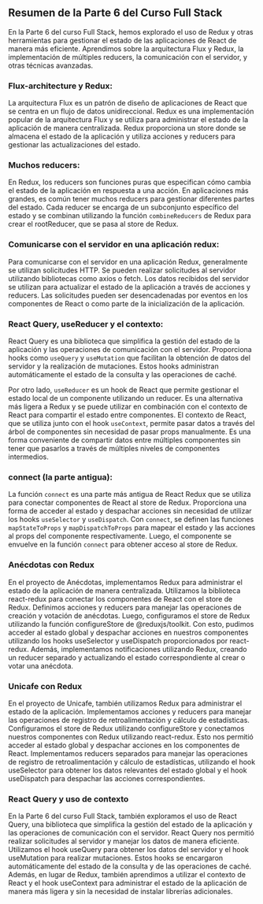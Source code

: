 ## Resumen de la Parte 6 del Curso Full Stack

En la Parte 6 del curso Full Stack, hemos explorado el uso de Redux y otras herramientas para gestionar el estado de las aplicaciones de React de manera más eficiente. Aprendimos sobre la arquitectura Flux y Redux, la implementación de múltiples reducers, la comunicación con el servidor, y otras técnicas avanzadas.

### Flux-architecture y Redux:

La arquitectura Flux es un patrón de diseño de aplicaciones de React que se centra en un flujo de datos unidireccional. Redux es una implementación popular de la arquitectura Flux y se utiliza para administrar el estado de la aplicación de manera centralizada. Redux proporciona un store donde se almacena el estado de la aplicación y utiliza acciones y reducers para gestionar las actualizaciones del estado.

### Muchos reducers:

En Redux, los reducers son funciones puras que especifican cómo cambia el estado de la aplicación en respuesta a una acción. En aplicaciones más grandes, es común tener muchos reducers para gestionar diferentes partes del estado. Cada reducer se encarga de un subconjunto específico del estado y se combinan utilizando la función `combineReducers` de Redux para crear el rootReducer, que se pasa al store de Redux.

### Comunicarse con el servidor en una aplicación redux:

Para comunicarse con el servidor en una aplicación Redux, generalmente se utilizan solicitudes HTTP. Se pueden realizar solicitudes al servidor utilizando bibliotecas como axios o fetch. Los datos recibidos del servidor se utilizan para actualizar el estado de la aplicación a través de acciones y reducers. Las solicitudes pueden ser desencadenadas por eventos en los componentes de React o como parte de la inicialización de la aplicación.

### React Query, useReducer y el contexto:

React Query es una biblioteca que simplifica la gestión del estado de la aplicación y las operaciones de comunicación con el servidor. Proporciona hooks como `useQuery` y `useMutation` que facilitan la obtención de datos del servidor y la realización de mutaciones. Estos hooks administran automáticamente el estado de la consulta y las operaciones de caché.

Por otro lado, `useReducer` es un hook de React que permite gestionar el estado local de un componente utilizando un reducer. Es una alternativa más ligera a Redux y se puede utilizar en combinación con el contexto de React para compartir el estado entre componentes. El contexto de React, que se utiliza junto con el hook `useContext`, permite pasar datos a través del árbol de componentes sin necesidad de pasar props manualmente. Es una forma conveniente de compartir datos entre múltiples componentes sin tener que pasarlos a través de múltiples niveles de componentes intermedios.

### connect (la parte antigua):

La función `connect` es una parte más antigua de React Redux que se utiliza para conectar componentes de React al store de Redux. Proporciona una forma de acceder al estado y despachar acciones sin necesidad de utilizar los hooks `useSelector` y `useDispatch`. Con `connect`, se definen las funciones `mapStateToProps` y `mapDispatchToProps` para mapear el estado y las acciones al props del componente respectivamente. Luego, el componente se envuelve en la función `connect` para obtener acceso al store de Redux.

### Anécdotas con Redux

En el proyecto de Anécdotas, implementamos Redux para administrar el estado de la aplicación de manera centralizada. Utilizamos la biblioteca react-redux para conectar los componentes de React con el store de Redux. Definimos acciones y reducers para manejar las operaciones de creación y votación de anécdotas. Luego, configuramos el store de Redux utilizando la función configureStore de @reduxjs/toolkit. Con esto, pudimos acceder al estado global y despachar acciones en nuestros componentes utilizando los hooks useSelector y useDispatch proporcionados por react-redux. Además, implementamos notificaciones utilizando Redux, creando un reducer separado y actualizando el estado correspondiente al crear o votar una anécdota.

### Unicafe con Redux

En el proyecto de Unicafe, también utilizamos Redux para administrar el estado de la aplicación. Implementamos acciones y reducers para manejar las operaciones de registro de retroalimentación y cálculo de estadísticas. Configuramos el store de Redux utilizando configureStore y conectamos nuestros componentes con Redux utilizando react-redux. Esto nos permitió acceder al estado global y despachar acciones en los componentes de React. Implementamos reducers separados para manejar las operaciones de registro de retroalimentación y cálculo de estadísticas, utilizando el hook useSelector para obtener los datos relevantes del estado global y el hook useDispatch para despachar las acciones correspondientes.

### React Query y uso de contexto

En la Parte 6 del curso Full Stack, también exploramos el uso de React Query, una biblioteca que simplifica la gestión del estado de la aplicación y las operaciones de comunicación con el servidor. React Query nos permitió realizar solicitudes al servidor y manejar los datos de manera eficiente. Utilizamos el hook useQuery para obtener los datos del servidor y el hook useMutation para realizar mutaciones. Estos hooks se encargaron automáticamente del estado de la consulta y de las operaciones de caché. Además, en lugar de Redux, también aprendimos a utilizar el contexto de React y el hook useContext para administrar el estado de la aplicación de manera más ligera y sin la necesidad de instalar librerías adicionales.
